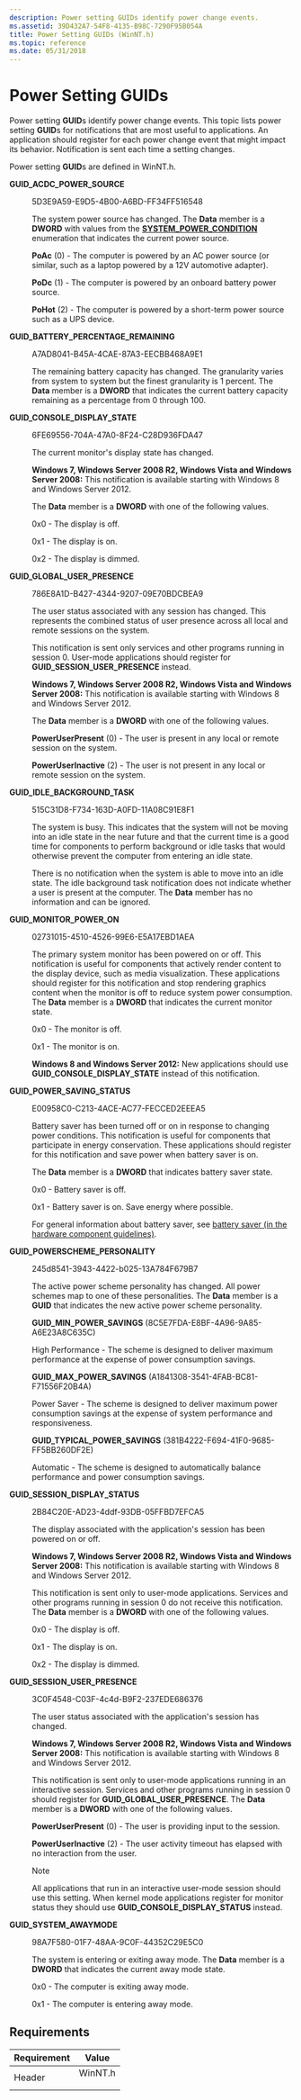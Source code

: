 ```yaml
---
description: Power setting GUIDs identify power change events.
ms.assetid: 39D432A7-54F8-4135-B98C-7290F95B054A
title: Power Setting GUIDs (WinNT.h)
ms.topic: reference
ms.date: 05/31/2018
---
```


# Power Setting GUIDs

Power setting **GUID**s identify power change events. This topic lists power setting **GUID**s for notifications that are most useful to applications. An application should register for each power change event that might impact its behavior. Notification is sent each time a setting changes.

Power setting **GUID**s are defined in WinNT.h.

<dl> <dt>

<span id="GUID_ACDC_POWER_SOURCE"></span><span id="guid_acdc_power_source"></span>**GUID\_ACDC\_POWER\_SOURCE**
</dt> <dd> <dl> <dt>

5D3E9A59-E9D5-4B00-A6BD-FF34FF516548
</dt> <dt>



The system power source has changed. The **Data** member is a **DWORD** with values from the [**SYSTEM\_POWER\_CONDITION**](/windows/desktop/api/WinNT/ne-winnt-system_power_condition) enumeration that indicates the current power source.

<dl> <dt>

**PoAc** (0) - The computer is powered by an AC power source (or similar, such as a laptop powered by a 12V automotive adapter).
</dt> <dt>

**PoDc** (1) - The computer is powered by an onboard battery power source.
</dt> <dt>

**PoHot** (2) - The computer is powered by a short-term power source such as a UPS device.
</dt> </dl>

</dl> </dd> <dt>

<span id="GUID_BATTERY_PERCENTAGE_REMAINING"></span><span id="guid_battery_percentage_remaining"></span>**GUID\_BATTERY\_PERCENTAGE\_REMAINING**
</dt> <dd> <dl> <dt>

A7AD8041-B45A-4CAE-87A3-EECBB468A9E1
</dt> <dt>



The remaining battery capacity has changed. The granularity varies from system to system but the finest granularity is 1 percent. The **Data** member is a **DWORD** that indicates the current battery capacity remaining as a percentage from 0 through 100.


</dt> </dl> </dd> <dt>

<span id="GUID_CONSOLE_DISPLAY_STATE"></span><span id="guid_console_display_state"></span>**GUID\_CONSOLE\_DISPLAY\_STATE**
</dt> <dd> <dl> <dt>

6FE69556-704A-47A0-8F24-C28D936FDA47
</dt> <dt>



The current monitor's display state has changed.

**Windows 7, Windows Server 2008 R2, Windows Vista and Windows Server 2008:** This notification is available starting with Windows 8 and Windows Server 2012.

The **Data** member is a **DWORD** with one of the following values.

<dl> <dt>

0x0 - The display is off.
</dt> <dt>

0x1 - The display is on.
</dt> <dt>

0x2 - The display is dimmed.
</dt> </dl>

</dl> </dd> <dt>

<span id="GUID_GLOBAL_USER_PRESENCE"></span><span id="guid_global_user_presence"></span>**GUID\_GLOBAL\_USER\_PRESENCE**
</dt> <dd> <dl> <dt>

786E8A1D-B427-4344-9207-09E70BDCBEA9
</dt> <dt>



The user status associated with any session has changed. This represents the combined status of user presence across all local and remote sessions on the system.

This notification is sent only services and other programs running in session 0. User-mode applications should register for **GUID\_SESSION\_USER\_PRESENCE** instead.

**Windows 7, Windows Server 2008 R2, Windows Vista and Windows Server 2008:** This notification is available starting with Windows 8 and Windows Server 2012.

The **Data** member is a **DWORD** with one of the following values.

<dl> <dt>

**PowerUserPresent** (0) - The user is present in any local or remote session on the system.
</dt> <dt>

**PowerUserInactive** (2) - The user is not present in any local or remote session on the system.
</dt> </dl>

</dl> </dd> <dt>

<span id="GUID_IDLE_BACKGROUND_TASK"></span><span id="guid_idle_background_task"></span>**GUID\_IDLE\_BACKGROUND\_TASK**
</dt> <dd> <dl> <dt>

515C31D8-F734-163D-A0FD-11A08C91E8F1
</dt> <dt>



The system is busy. This indicates that the system will not be moving into an idle state in the near future and that the current time is a good time for components to perform background or idle tasks that would otherwise prevent the computer from entering an idle state.

There is no notification when the system is able to move into an idle state. The idle background task notification does not indicate whether a user is present at the computer. The **Data** member has no information and can be ignored.


</dt> </dl> </dd> <dt>

<span id="GUID_MONITOR_POWER_ON"></span><span id="guid_monitor_power_on"></span>**GUID\_MONITOR\_POWER\_ON**
</dt> <dd> <dl> <dt>

02731015-4510-4526-99E6-E5A17EBD1AEA
</dt> <dt>



The primary system monitor has been powered on or off. This notification is useful for components that actively render content to the display device, such as media visualization. These applications should register for this notification and stop rendering graphics content when the monitor is off to reduce system power consumption. The **Data** member is a **DWORD** that indicates the current monitor state.

<dl> <dt>

0x0 - The monitor is off.
</dt> <dt>

0x1 - The monitor is on.
</dt> </dl>

**Windows 8 and Windows Server 2012:** New applications should use **GUID\_CONSOLE\_DISPLAY\_STATE** instead of this notification.

</dl> </dd> <dt>

<span id="GUID_POWER_SAVING_STATUS"></span><span id="guid_power_saving_status"></span>**GUID\_POWER\_SAVING\_STATUS**
</dt> <dd> <dl> <dt>

E00958C0-C213-4ACE-AC77-FECCED2EEEA5
</dt> <dt>



Battery saver has been turned off or on in response to changing power conditions. This notification is useful for components that participate in energy conservation. These applications should register for this notification and save power when battery saver is on.

The **Data** member is a **DWORD** that indicates battery saver state.

<dl> <dt>

0x0 - Battery saver is off.
</dt> <dt>

0x1 - Battery saver is on. Save energy where possible.
</dt> </dl>

For general information about battery saver, see [battery saver (in the hardware component guidelines)](/windows-hardware/design/component-guidelines/battery-saver).

</dl> </dd> <dt>

<span id="GUID_POWERSCHEME_PERSONALITY"></span><span id="guid_powerscheme_personality"></span>**GUID\_POWERSCHEME\_PERSONALITY**
</dt> <dd> <dl> <dt>

245d8541-3943-4422-b025-13A784F679B7
</dt> <dt>



The active power scheme personality has changed. All power schemes map to one of these personalities. The **Data** member is a **GUID** that indicates the new active power scheme personality.

<dl> <dt>



**GUID\_MIN\_POWER\_SAVINGS** (8C5E7FDA-E8BF-4A96-9A85-A6E23A8C635C)

High Performance - The scheme is designed to deliver maximum performance at the expense of power consumption savings.


</dt> <dt>



**GUID\_MAX\_POWER\_SAVINGS** (A1841308-3541-4FAB-BC81-F71556F20B4A)

Power Saver - The scheme is designed to deliver maximum power consumption savings at the expense of system performance and responsiveness.


</dt> <dt>



**GUID\_TYPICAL\_POWER\_SAVINGS** (381B4222-F694-41F0-9685-FF5BB260DF2E)

Automatic - The scheme is designed to automatically balance performance and power consumption savings.


</dt> </dl>

</dl> </dd> <dt>

<span id="GUID_SESSION_DISPLAY_STATUS"></span><span id="guid_session_display_status"></span>**GUID\_SESSION\_DISPLAY\_STATUS**
</dt> <dd> <dl> <dt>

2B84C20E-AD23-4ddf-93DB-05FFBD7EFCA5
</dt> <dt>



The display associated with the application's session has been powered on or off.

**Windows 7, Windows Server 2008 R2, Windows Vista and Windows Server 2008:** This notification is available starting with Windows 8 and Windows Server 2012.

This notification is sent only to user-mode applications. Services and other programs running in session 0 do not receive this notification. The **Data** member is a **DWORD** with one of the following values.

<dl> <dt>

0x0 - The display is off.
</dt> <dt>

0x1 - The display is on.
</dt> <dt>

0x2 - The display is dimmed.
</dt> </dl>

</dl> </dd> <dt>

<span id="GUID_SESSION_USER_PRESENCE"></span><span id="guid_session_user_presence"></span>**GUID\_SESSION\_USER\_PRESENCE**
</dt> <dd> <dl> <dt>

3C0F4548-C03F-4c4d-B9F2-237EDE686376
</dt> <dt>



The user status associated with the application's session has changed.

**Windows 7, Windows Server 2008 R2, Windows Vista and Windows Server 2008:** This notification is available starting with Windows 8 and Windows Server 2012.

This notification is sent only to user-mode applications running in an interactive session. Services and other programs running in session 0 should register for **GUID\_GLOBAL\_USER\_PRESENCE**. The **Data** member is a **DWORD** with one of the following values.

<dl> <dt>

**PowerUserPresent** (0) - The user is providing input to the session.
</dt> <dt>

**PowerUserInactive** (2) - The user activity timeout has elapsed with no interaction from the user.
</dt> </dl>

> [!Note]  
> All applications that run in an interactive user-mode session should use this setting. When kernel mode applications register for monitor status they should use **GUID\_CONSOLE\_DISPLAY\_STATUS** instead.

 

</dl> </dd> <dt>

<span id="GUID_SYSTEM_AWAYMODE"></span><span id="guid_system_awaymode"></span>**GUID\_SYSTEM\_AWAYMODE**
</dt> <dd> <dl> <dt>

98A7F580-01F7-48AA-9C0F-44352C29E5C0
</dt> <dt>



The system is entering or exiting away mode. The **Data** member is a **DWORD** that indicates the current away mode state.

<dl> <dt>

0x0 - The computer is exiting away mode.
</dt> <dt>

0x1 - The computer is entering away mode.
</dt> </dl>

</dl> </dd> </dl>

## Requirements



| Requirement | Value |
|-------------------|------------------------------------------------------------------------------------|
| Header<br/> | <dl> <dt>WinNT.h</dt> </dl> |



 

